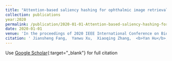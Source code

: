 ```yaml
---
title: "Attention-based saliency hashing for ophthalmic image retrieval"
collection: publications
year:2020
permalink: /publication/2020-01-01-Attention-based-saliency-hashing-for-ophthalmic-image-retrieval
date: 2020-01-01
venue: 'In the proceedings of 2020 IEEE International Conference on Bioinformatics and Biomedicine (BIBM)'
citation: ' Jiansheng Fang,  Yanwu Xu,  Xiaoqing Zhang,  <b>Yan Hu</b>,  Jiang Liu, &quot;Attention-based saliency hashing for ophthalmic image retrieval.&quot; In the proceedings of 2020 IEEE International Conference on Bioinformatics and Biomedicine (BIBM), 2020.'
---
```

Use [Google Scholar](https://scholar.google.com/scholar?q=Attention+based+saliency+hashing+for+ophthalmic+image+retrieval){:target="_blank"} for full citation